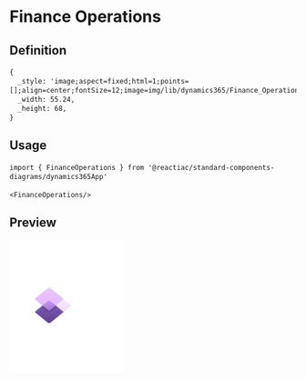 # Finance Operations

## Definition

```
{
  _style: 'image;aspect=fixed;html=1;points=[];align=center;fontSize=12;image=img/lib/dynamics365/Finance_Operations.svg;strokeColor=none;',
  _width: 55.24,
  _height: 68,
}
```

## Usage

```
import { FinanceOperations } from '@reactiac/standard-components-diagrams/dynamics365App'

<FinanceOperations/>
```

## Preview

<img src="./finance-operations.png" width="200"/>
